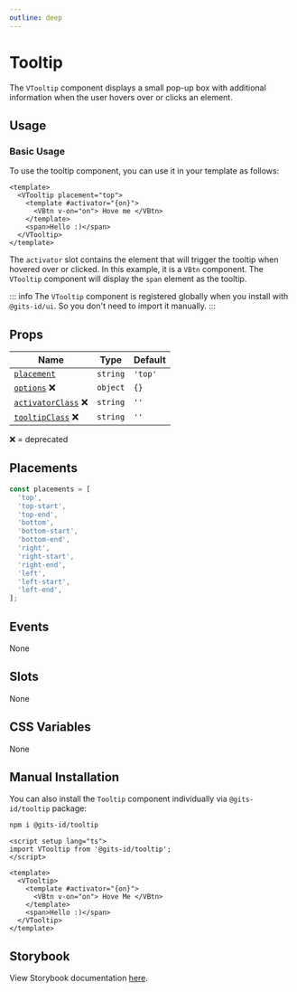 ```yaml
---
outline: deep
---
```


# Tooltip

The `VTooltip` component displays a small pop-up box with additional information when the user hovers over or clicks an element.

## Usage

### Basic Usage

To use the tooltip component, you can use it in your template as follows:

<LivePreview src="components-tooltip--tooltip" >

```vue
<template>
  <VTooltip placement="top">
    <template #activator="{on}">
      <VBtn v-on="on"> Hove me </VBtn>
    </template>
    <span>Hello :)</span>
  </VTooltip>
</template>
```

</LivePreview>

The `activator` slot contains the element that will trigger the tooltip when hovered over or clicked. In this example, it is a `VBtn` component. The `VTooltip` component will display the `span` element as the tooltip.

::: info
The `VTooltip` component is registered globally when you install with `@gits-id/ui`. So you don't need to import it manually.
:::

## Props

| Name                                  | Type     | Default |
| ------------------------------------- | -------- | ------- |
| [`placement`](#placement)             | `string` | `'top'` |
| [`options`](#options) ❌               | `object` | `{}`    |
| [`activatorClass`](#activatorClass) ❌ | `string` | `''`    |
| [`tooltipClass`](#tooltipClass) ❌     | `string` | `''`    |

❌ = deprecated

## Placements

```ts
const placements = [
  'top',
  'top-start',
  'top-end',
  'bottom',
  'bottom-start',
  'bottom-end',
  'right',
  'right-start',
  'right-end',
  'left',
  'left-start',
  'left-end',
];
```

## Events

None

## Slots

None

## CSS Variables

None

## Manual Installation

You can also install the `Tooltip` component individually via `@gits-id/tooltip` package:

```bash
npm i @gits-id/tooltip
```

```vue
<script setup lang="ts">
import VTooltip from '@gits-id/tooltip';
</script>

<template>
  <VTooltip>
    <template #activator="{on}">
      <VBtn v-on="on"> Hove Me </VBtn>
    </template>
    <span>Hello :)</span>
  </VTooltip>
</template>
```

## Storybook

View Storybook documentation [here](https://gits-ui.web.app/?path=/story/components-tooltip--default).
